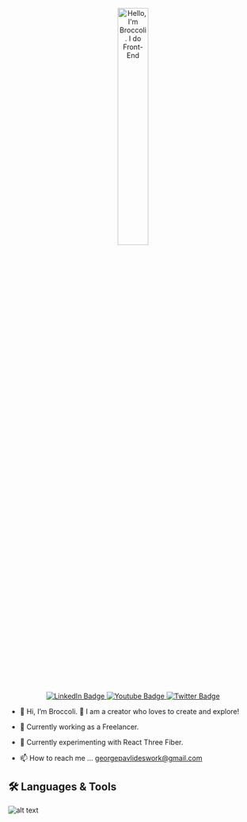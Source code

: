 <p align="center"><a href="https://github.com/pgpavlides"><img width="35%" alt="Hello, I'm Broccoli. I do Front-End" src="https://i.ibb.co/gTgwGd6/Profile-Starter.png" /></a></p>

<div align="center" id="badges">
  <a href="https://www.linkedin.com/in/pgpavlides/">
    <img src="https://img.shields.io/badge/LinkedIn-blue?style=for-the-badge&logo=linkedin&logoColor=white" alt="LinkedIn Badge"/>
  </a>
  <a href="your-youtube-URL">
    <img src="https://img.shields.io/badge/YouTube-red?style=for-the-badge&logo=youtube&logoColor=white" alt="Youtube Badge"/>
  </a>
  <a href="[your-twitter-URL](https://twitter.com/BroccoliDevGr)">
    <img src="https://img.shields.io/badge/Twitter-blue?style=for-the-badge&logo=twitter&logoColor=white" alt="Twitter Badge"/>
  </a>
</div>

- 👋 Hi, I’m Broccoli. 🥦 I am a creator who loves to create and explore!

- 💼 Currently working as a Freelancer.
  
- 🌱 Currently experimenting with React Three Fiber.

- 📫 How to reach me ...  georgepavlideswork@gmail.com

## 🛠️ Languages & Tools

![alt text](https://i.ibb.co/5TzZ7ZY/Skills-Extend-final.png) 


